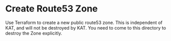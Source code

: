 # Create Route53 Zone

Use Terraform to create a new public route53 zone. This is independent of KAT,
and will not be destroyed by KAT. You need to come to this directory to destroy the
Zone explicitly.

